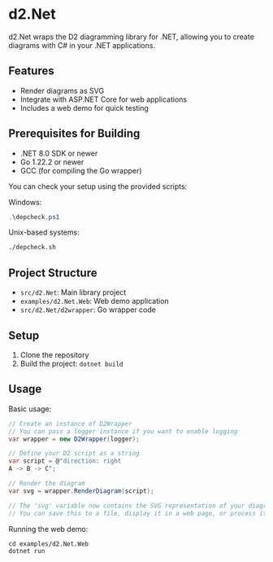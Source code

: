 # d2.Net

d2.Net wraps the D2 diagramming library for .NET, allowing you to create diagrams with C# in your .NET applications.

## Features

- Render diagrams as SVG
- Integrate with ASP.NET Core for web applications
- Includes a web demo for quick testing

## Prerequisites for Building

- .NET 8.0 SDK or newer
- Go 1.22.2 or newer
- GCC (for compiling the Go wrapper)

You can check your setup using the provided scripts:

Windows:
```powershell
.\depcheck.ps1
```

Unix-based systems:
```bash
./depcheck.sh
```

## Project Structure

- `src/d2.Net`: Main library project
- `examples/d2.Net.Web`: Web demo application
- `src/d2.Net/d2wrapper`: Go wrapper code

## Setup

1. Clone the repository
2. Build the project: `dotnet build`

## Usage

Basic usage:

```csharp
// Create an instance of D2Wrapper
// You can pass a logger instance if you want to enable logging
var wrapper = new D2Wrapper(logger);

// Define your D2 script as a string
var script = @"direction: right
A -> B -> C";

// Render the diagram
var svg = wrapper.RenderDiagram(script);

// The 'svg' variable now contains the SVG representation of your diagram
// You can save this to a file, display it in a web page, or process it further as needed
```

Running the web demo:

```
cd examples/d2.Net.Web
dotnet run
```